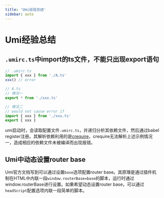 ```yaml
---
title: 'Umi经验总结'
sidebar: auto
---
```


# Umi经验总结

## `.umirc.ts`中import的ts文件，不能只出现export语句

```ts
// .umirc.ts
import { xxx } from './A.ts'
xxx() // error

// A.ts
// 情况一
export * from './xxx.ts'

// 情况二
// would not cause error if
import { xxx } from './xxx.ts'
export { xxx }
```

umi启动时，会读取配置文件`.umirc.ts`，并递归分析其依赖文件，然后通过babel register注册。其解析依赖利用的是[crequire](https://github.com/seajs/crequire)，crequire无法解析上述示例情况一，造成相应的依赖文件未被编译而出现报错。



## Umi中动态设置router base

Umi官方文档写到可以通过设置`base`选项配置router base。其原理是通过插件机制在HTML中内联一段`window.routerBase=base`的脚本，运行时通过window.routerBase进行设置。如果希望动态设置router base，可以通过`headScript`配置选项内联一段简单的脚本。